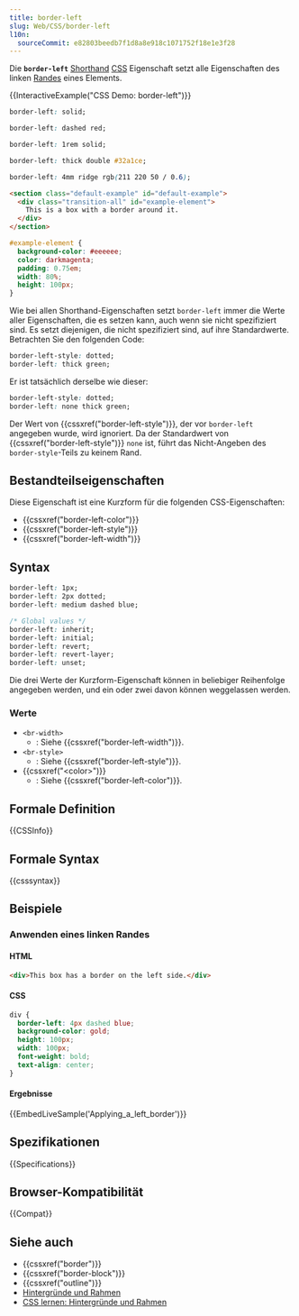 ```yaml
---
title: border-left
slug: Web/CSS/border-left
l10n:
  sourceCommit: e82803beedb7f1d8a8e918c1071752f18e1e3f28
---
```


Die **`border-left`** [Shorthand](/de/docs/Web/CSS/CSS_cascade/Shorthand_properties) [CSS](/de/docs/Web/CSS) Eigenschaft setzt alle Eigenschaften des linken [Randes](/de/docs/Web/CSS/border) eines Elements.

{{InteractiveExample("CSS Demo: border-left")}}

```css interactive-example-choice
border-left: solid;
```

```css interactive-example-choice
border-left: dashed red;
```

```css interactive-example-choice
border-left: 1rem solid;
```

```css interactive-example-choice
border-left: thick double #32a1ce;
```

```css interactive-example-choice
border-left: 4mm ridge rgb(211 220 50 / 0.6);
```

```html interactive-example
<section class="default-example" id="default-example">
  <div class="transition-all" id="example-element">
    This is a box with a border around it.
  </div>
</section>
```

```css interactive-example
#example-element {
  background-color: #eeeeee;
  color: darkmagenta;
  padding: 0.75em;
  width: 80%;
  height: 100px;
}
```

Wie bei allen Shorthand-Eigenschaften setzt `border-left` immer die Werte aller Eigenschaften, die es setzen kann, auch wenn sie nicht spezifiziert sind. Es setzt diejenigen, die nicht spezifiziert sind, auf ihre Standardwerte. Betrachten Sie den folgenden Code:

```css
border-left-style: dotted;
border-left: thick green;
```

Er ist tatsächlich derselbe wie dieser:

```css
border-left-style: dotted;
border-left: none thick green;
```

Der Wert von {{cssxref("border-left-style")}}, der vor `border-left` angegeben wurde, wird ignoriert. Da der Standardwert von {{cssxref("border-left-style")}} `none` ist, führt das Nicht-Angeben des `border-style`-Teils zu keinem Rand.

## Bestandteilseigenschaften

Diese Eigenschaft ist eine Kurzform für die folgenden CSS-Eigenschaften:

- {{cssxref("border-left-color")}}
- {{cssxref("border-left-style")}}
- {{cssxref("border-left-width")}}

## Syntax

```css
border-left: 1px;
border-left: 2px dotted;
border-left: medium dashed blue;

/* Global values */
border-left: inherit;
border-left: initial;
border-left: revert;
border-left: revert-layer;
border-left: unset;
```

Die drei Werte der Kurzform-Eigenschaft können in beliebiger Reihenfolge angegeben werden, und ein oder zwei davon können weggelassen werden.

### Werte

- `<br-width>`
  - : Siehe {{cssxref("border-left-width")}}.
- `<br-style>`
  - : Siehe {{cssxref("border-left-style")}}.
- {{cssxref("&lt;color&gt;")}}
  - : Siehe {{cssxref("border-left-color")}}.

## Formale Definition

{{CSSInfo}}

## Formale Syntax

{{csssyntax}}

## Beispiele

### Anwenden eines linken Randes

#### HTML

```html
<div>This box has a border on the left side.</div>
```

#### CSS

```css
div {
  border-left: 4px dashed blue;
  background-color: gold;
  height: 100px;
  width: 100px;
  font-weight: bold;
  text-align: center;
}
```

#### Ergebnisse

{{EmbedLiveSample('Applying_a_left_border')}}

## Spezifikationen

{{Specifications}}

## Browser-Kompatibilität

{{Compat}}

## Siehe auch

- {{cssxref("border")}}
- {{cssxref("border-block")}}
- {{cssxref("outline")}}
- [Hintergründe und Rahmen](/de/docs/Web/CSS/CSS_backgrounds_and_borders)
- [CSS lernen: Hintergründe und Rahmen](/de/docs/Learn_web_development/Core/Styling_basics/Backgrounds_and_borders)
